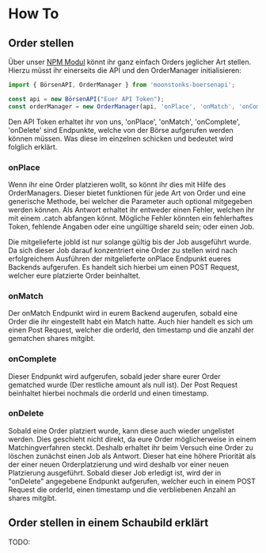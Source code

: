 # How To

## Order stellen

Über unser [NPM Modul](https://www.npmjs.com/package/moonstonks-boersenapi) könnt ihr ganz einfach Orders jeglicher Art stellen.  
Hierzu müsst ihr einerseits die API und den OrderManager initialisieren:

```ts
import { BörsenAPI, OrderManager } from 'moonstonks-boersenapi';

const api = new BörsenAPI("Euer API Token");
const orderManager = new OrderManager(api, 'onPlace', 'onMatch', 'onComplete', 'onDelete');
```

Den API Token erhaltet ihr von uns, 'onPlace', 'onMatch', 'onComplete', 'onDelete' sind Endpunkte, welche von der Börse aufgerufen werden können müssen. Was diese im einzelnen schicken und bedeutet wird folglich erklärt.

### onPlace
Wenn ihr eine Order platzieren wollt, so könnt ihr dies mit Hilfe des OrderManagers. Dieser bietet funktionen für jede Art von Order und eine generische Methode, bei welcher die Parameter auch optional mitgegeben werden können.
Als Antwort erhaltet ihr entweder einen Fehler, welchen ihr mit einem .catch abfangen könnt. Mögliche Fehler könnten ein fehlerhaftes Token, fehlende Angaben oder eine ungültige shareId sein; oder einen Job.

Die mitgelieferte jobId ist nur solange gültig bis der Job ausgeführt wurde. Da sich dieser Job darauf konzentriert eine Order zu stellen wird nach erfolgreichem Ausführen der mitgelieferte onPlace Endpunkt eueres Backends aufgerufen. Es handelt sich hierbei um einen POST Request, welcher eure platzierte Order beinhaltet.

### onMatch
Der onMatch Endpunkt wird in eurem Backend augerufen, sobald eine Order die ihr eingestellt habt ein Match hatte. Auch hier handelt es sich um einen Post Request, welcher die orderId, den timestamp und die anzahl der gematchen shares mitgibt.

### onComplete
Dieser Endpunkt wird aufgerufen, sobald jeder share eurer Order gematched wurde (Der restliche amount als null ist). Der Post Request beinhaltet hierbei nochmals die orderId und einen timestamp.

### onDelete
Sobald eine Order platziert wurde, kann diese auch wieder ungelistet werden. Dies geschieht nicht direkt, da eure Order möglicherweise in einem Matchingverfahren steckt. Deshalb erhaltet ihr beim Versuch eine Order zu löschen zunächst einen Job als Antwort. Dieser hat eine höhere Priorität als der einer neuen Orderplatzierung und wird deshalb vor einer neuen Platzierung ausgeführt. Sobald dieser Job erledigt ist, wird der in "onDelete" angegebene Endpunkt aufgerufen, welcher euch in einem POST Request die orderId, einen timestamp und die verbliebenen Anzahl an shares mitgibt.

## Order stellen in einem Schaubild erklärt

TODO:
